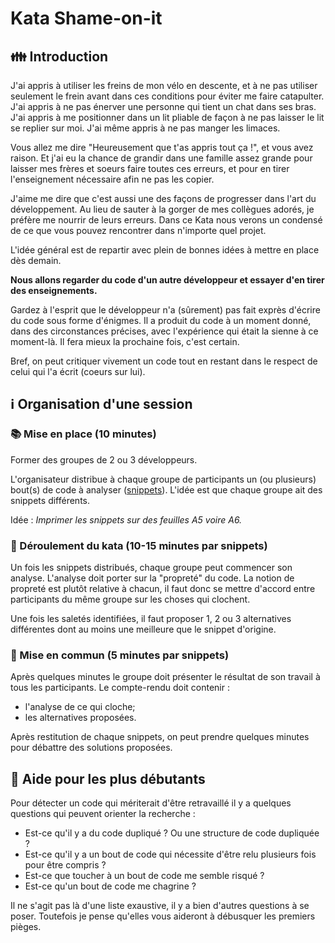# Kata Shame-on-it

## :family: Introduction

J'ai appris à utiliser les freins de mon vélo en descente, et à ne pas utiliser seulement le frein
avant dans ces conditions pour éviter me faire catapulter. J'ai appris à ne pas énerver une personne
qui tient un chat dans ses bras. J'ai appris à me positionner dans un lit pliable de façon à ne pas
laisser le lit se replier sur moi. J'ai même appris à ne pas manger les limaces.

Vous allez me dire "Heureusement que t'as appris tout ça !", et vous avez raison. Et j'ai eu la
chance de grandir dans une famille assez grande pour laisser mes frères et soeurs faire toutes ces
erreurs, et pour en tirer l'enseignement nécessaire afin ne pas les copier.

J'aime me dire que c'est aussi une des façons de progresser dans l'art du développement. Au lieu de
sauter à la gorger de mes collègues adorés, je préfère me nourrir de leurs erreurs. Dans ce Kata
nous verons un condensé de ce que vous pouvez rencontrer dans n'importe quel projet.

L'idée général est de repartir avec plein de bonnes idées à mettre en place dès demain.

**Nous allons regarder du code d'un autre développeur et essayer d'en tirer des enseignements.**

Gardez à l'esprit que le développeur n'a (sûrement) pas fait exprès d'écrire du code sous forme
d'énigmes. Il a produit du code à un moment donné, dans des circonstances précises, avec
l'expérience qui était la sienne à ce moment-là. Il fera mieux la prochaine fois, c'est certain.

Bref, on peut critiquer vivement un code tout en restant dans le respect de celui qui l'a écrit (coeurs sur lui).

## :information_source: Organisation d'une session

### :books: Mise en place (10 minutes)

Former des groupes de 2 ou 3 développeurs.

L'organisateur distribue à chaque groupe de participants un (ou plusieurs) bout(s) de code à
analyser ([snippets](/kotlin/snippets/)). L'idée est que chaque groupe ait des snippets
différents.

Idée : _Imprimer les snippets sur des feuilles A5 voire A6._

### :mag_right: Déroulement du kata (10-15 minutes par snippets)

Un fois les snippets distribués, chaque groupe peut commencer son analyse. L'analyse doit porter
sur la "propreté" du code. La notion de propreté est plutôt relative à chacun, il faut donc se
mettre d'accord entre participants du même groupe sur les choses qui clochent.

Une fois les saletés identifiées, il faut proposer 1, 2 ou 3 alternatives différentes dont au moins
une meilleure que le snippet d'origine.

### :mega: Mise en commun (5 minutes par snippets)

Après quelques minutes le groupe doit présenter le résultat de son travail à tous les participants.
Le compte-rendu doit contenir :
- l'analyse de ce qui cloche;
- les alternatives proposées.

Après restitution de chaque snippets, on peut prendre quelques minutes pour débattre des solutions
proposées.

## :memo: Aide pour les plus débutants

Pour détecter un code qui mériterait d'être retravaillé il y a quelques questions qui peuvent
orienter la recherche :
- Est-ce qu'il y a du code dupliqué ? Ou une structure de code dupliquée ?
- Est-ce qu'il y a un bout de code qui nécessite d'être relu plusieurs fois pour être compris ?
- Est-ce que toucher à un bout de code me semble risqué ?
- Est-ce qu'un bout de code me chagrine ?

Il ne s'agit pas là d'une liste exaustive, il y a bien d'autres questions à se poser. Toutefois
je pense qu'elles vous aideront à débusquer les premiers pièges.
